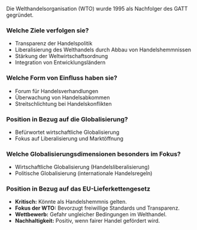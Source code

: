 Die Welthandelsorganisation (WTO) wurde 1995 als Nachfolger des GATT gegründet.
### Welche Ziele verfolgen sie?
- Transparenz der Handelspolitik
- Liberalisierung des Welthandels durch Abbau von Handelshemmnissen
- Stärkung der Weltwirtschaftsordnung
- Integration von Entwicklungsländern
### Welche Form von Einfluss haben sie?
- Forum für Handelsverhandlungen
- Überwachung von Handelsabkommen
- Streitschlichtung bei Handelskonflikten
### Position in Bezug auf die Globalisierung?
- Befürwortet wirtschaftliche Globalisierung
- Fokus auf Liberalisierung und Marktöffnung
### Welche Globalisierungsdimensionen besonders im Fokus?
- Wirtschaftliche Globalisierung (Handelsliberalisierung)
- Politische Globalisierung (internationale Handelsregeln)
### Position in Bezug auf das EU-Lieferkettengesetz
- **Kritisch:** Könnte als Handelshemmnis gelten.
- **Fokus der WTO:** Bevorzugt freiwillige Standards und Transparenz.
- **Wettbewerb:** Gefahr ungleicher Bedingungen im Welthandel.
- **Nachhaltigkeit:** Positiv, wenn fairer Handel gefördert wird.
